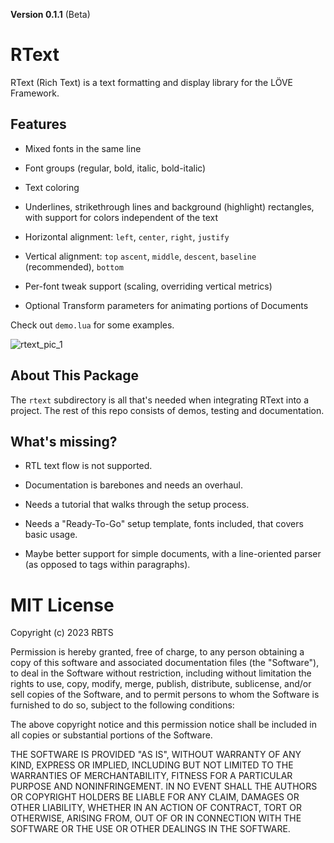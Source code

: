 **Version 0.1.1** (Beta)

# RText

RText (Rich Text) is a text formatting and display library for the LÖVE Framework.


## Features

* Mixed fonts in the same line

* Font groups (regular, bold, italic, bold-italic)

* Text coloring

* Underlines, strikethrough lines and background (highlight) rectangles, with support for colors independent of the text

* Horizontal alignment: `left`, `center`, `right`, `justify`

* Vertical alignment: `top` `ascent`, `middle`, `descent`, `baseline` (recommended), `bottom`

* Per-font tweak support (scaling, overriding vertical metrics)

* Optional Transform parameters for animating portions of Documents


Check out `demo.lua` for some examples.


![rtext_pic_1](https://user-images.githubusercontent.com/23288188/228692208-606d9a76-1804-4fea-9efd-2647af27aac2.png)


## About This Package

The `rtext` subdirectory is all that's needed when integrating RText into a project. The rest of this repo consists of demos, testing and documentation.


## What's missing?

* RTL text flow is not supported.

* Documentation is barebones and needs an overhaul.

* Needs a tutorial that walks through the setup process.

* Needs a "Ready-To-Go" setup template, fonts included, that covers basic usage.

* Maybe better support for simple documents, with a line-oriented parser (as opposed to tags within paragraphs).


# MIT License

Copyright (c) 2023 RBTS

Permission is hereby granted, free of charge, to any person obtaining a copy
of this software and associated documentation files (the "Software"), to deal
in the Software without restriction, including without limitation the rights
to use, copy, modify, merge, publish, distribute, sublicense, and/or sell
copies of the Software, and to permit persons to whom the Software is
furnished to do so, subject to the following conditions:

The above copyright notice and this permission notice shall be included in all
copies or substantial portions of the Software.

THE SOFTWARE IS PROVIDED "AS IS", WITHOUT WARRANTY OF ANY KIND, EXPRESS OR
IMPLIED, INCLUDING BUT NOT LIMITED TO THE WARRANTIES OF MERCHANTABILITY,
FITNESS FOR A PARTICULAR PURPOSE AND NONINFRINGEMENT. IN NO EVENT SHALL THE
AUTHORS OR COPYRIGHT HOLDERS BE LIABLE FOR ANY CLAIM, DAMAGES OR OTHER
LIABILITY, WHETHER IN AN ACTION OF CONTRACT, TORT OR OTHERWISE, ARISING FROM,
OUT OF OR IN CONNECTION WITH THE SOFTWARE OR THE USE OR OTHER DEALINGS IN THE
SOFTWARE.
